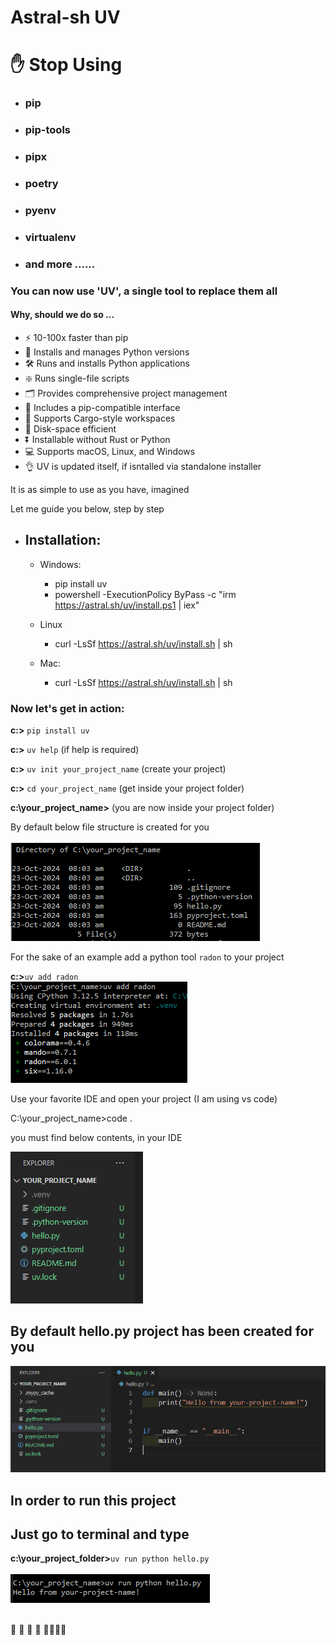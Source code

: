 # Astral-sh UV

# ✋ Stop Using
-  ### pip
-   ### pip-tools 
-   ### pipx 
-   ### poetry 
-   ### pyenv 
-   ### virtualenv
-   ### and more ......

### You can now use 'UV', a single tool  to replace them all


#### Why, should we do so ... 

- ⚡️ 10-100x faster than pip
- 🐍 Installs and manages Python versions
- 🛠️ Runs and installs Python applications
- ❇️ Runs single-file scripts
- 🗂️ Provides comprehensive project management
- 🔩 Includes a pip-compatible interface
- 🏢 Supports Cargo-style workspaces
- 💾 Disk-space efficient
- ⏬ Installable without Rust or Python
- 💻 Supports macOS, Linux, and Windows
- 👌 UV is updated itself, if isntalled via standalone installer


It is as simple to use as you have, imagined

Let me guide you below, step by step

- Installation:
  -
  - Windows:
    - pip install uv
    - powershell -ExecutionPolicy ByPass -c "irm https://astral.sh/uv/install.ps1 | iex"

  - Linux
    - curl -LsSf https://astral.sh/uv/install.sh | sh
  - Mac:
    - curl -LsSf https://astral.sh/uv/install.sh | sh

### Now let's get in action:

**c:\>** `pip install uv`<br/>

**c:\>** `uv help`                    (if help is required)<br/>

**c:\>** `uv init your_project_name` (create your project)<br/>

**c:\>** `cd your_project_name`       (get inside your project folder)<br/>

**c:\your_project_name>**         (you are now inside your project folder)<br/>

By default below file structure is created for you<br/>
<br/>
![folder contents](./folder_contents.PNG)

For the sake of an example add a python tool `radon` to your project

**c:\>**`uv add radon`<br/>
![addind tool](./add_tool.PNG)
<br/>

Use your favorite IDE and open your project (I am using vs code)<br/>

C:\your_project_name>code .

you must find below contents, in your IDE

![initial folder structure](./folder_structure.PNG)


## By default hello.py project has been created for you
![hellp.py](./hello.PNG)
## In order to run this project <br/>
## Just go to terminal and type<br/> 
**c:\your_project_folder>**`uv run python hello.py` <br/>
<br/>
![run hello.py](./run.PNG)   

<br/>
💐 🌷 🌹 🥀 🌺🌸🌼🌻
